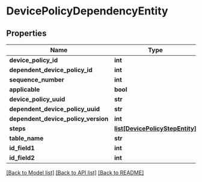 # DevicePolicyDependencyEntity

## Properties
Name | Type | Description | Notes
------------ | ------------- | ------------- | -------------
**device_policy_id** | **int** |  | [optional] 
**dependent_device_policy_id** | **int** |  | [optional] 
**sequence_number** | **int** |  | [optional] 
**applicable** | **bool** |  | [optional] 
**device_policy_uuid** | **str** |  | [optional] 
**dependent_device_policy_uuid** | **str** |  | [optional] 
**dependent_device_policy_version** | **int** |  | [optional] 
**steps** | [**list[DevicePolicyStepEntity]**](DevicePolicyStepEntity.md) |  | [optional] 
**table_name** | **str** |  | [optional] 
**id_field1** | **int** |  | [optional] 
**id_field2** | **int** |  | [optional] 

[[Back to Model list]](../README.md#documentation-for-models) [[Back to API list]](../README.md#documentation-for-api-endpoints) [[Back to README]](../README.md)


